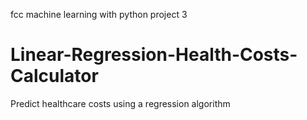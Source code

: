 fcc machine learning with python project 3
# Linear-Regression-Health-Costs-Calculator
 Predict healthcare costs using a regression algorithm
